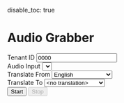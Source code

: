 disable_toc: true

<h1>Audio Grabber</h1>
<div class="form-group">
    <label for="tenant_id" class="control-label">Tenant ID</label>
    <input type="text" id="tenant_id" class="form-control" placeholder="Tenant ID" value="0000">
</div>

<div class="form-group">
    <label for="audioInputSelect" class="control-label">Audio Input</label>
    <select id="audioInputSelect" class="form-control"></select>
</div>

<div class="form-group">
    <label for="translate_from" class="control-label">Translate From</label>
    <select id="translate_from" class="form-control">
    <option value="af" >Afrikaans</option>
    <option value="sq" >Albanian</option>
    <option value="am" >Amharic</option>
    <option value="ar" >Arabic</option>
    <option value="hy" >Armenian</option>
    <option value="ast" >Asturian</option>
    <option value="az" >Azerbaijani</option>
    <option value="ba" >Bashkir</option>
    <option value="be" >Belarusian</option>
    <option value="bn" >Bengali</option>
    <option value="bs" >Bosnian</option>
    <option value="br" >Breton</option>
    <option value="bg" >Bulgarian</option>
    <option value="my" >Burmese</option>
    <option value="ca" >Catalan</option>
    <option value="ceb" >Cebuano</option>
    <option value="km" >Central Khmer</option>
    <option value="zh" >Chinese</option>
    <option value="hr" >Croatian</option>
    <option value="cs" >Czech</option>
    <option value="da" >Danish</option>
    <option value="nl" >Dutch</option>
    <option value="en" selected>English</option>
    <option value="et" >Estonian</option>
    <option value="fi" >Finnish</option>
    <option value="fr" >French</option>
    <option value="ff" >Fulah</option>
    <option value="gd" >Gaelic</option>
    <option value="gl" >Galician</option>
    <option value="lg" >Ganda</option>
    <option value="ka" >Georgian</option>
    <option value="de">German</option>
    <option value="el" >Greeek</option>
    <option value="gu" >Gujarati</option>
    <option value="ht" >Haitian</option>
    <option value="ha" >Hausa</option>
    <option value="he" >Hebrew</option>
    <option value="hi" >Hindi</option>
    <option value="hu" >Hungarian</option>
    <option value="is" >Icelandic</option>
    <option value="ig" >Igbo</option>
    <option value="ilo" >Iloko</option>
    <option value="id" >Indonesian</option>
    <option value="ga" >Irish</option>
    <option value="it" >Italian</option>
    <option value="ja" >Japanese</option>
    <option value="jv" >Javanese</option>
    <option value="kn" >Kannada</option>
    <option value="kk" >Kazakh</option>
    <option value="ko" >Korean</option>
    <option value="lo" >Lao</option>
    <option value="lv" >Latvian</option>
    <option value="ln" >Lingala</option>
    <option value="lt" >Lithuanian</option>
    <option value="lb" >Luxembourgish</option>
    <option value="mk" >Macedonian</option>
    <option value="mg" >Malagasy</option>
    <option value="ms" >Malay</option>
    <option value="ml" >Malayalam</option>
    <option value="mr" >Marathi</option>
    <option value="mn" >Mongolian</option>
    <option value="ne" >Nepali</option>
    <option value="ns" >Northern Sotho</option>
    <option value="no" >Norwegian</option>
    <option value="oc" >Occitan (post 1500)</option>
    <option value="or" >Oriya</option>
    <option value="pa" >Panjabi</option>
    <option value="fa" >Persian</option>
    <option value="pl" >Polish</option>
    <option value="pt" >Portuguese</option>
    <option value="ps" >Pushto</option>
    <option value="ro" >Romanian</option>
    <option value="ru" >Russian</option>
    <option value="sr" >Serbian</option>
    <option value="sd" >Sindhi</option>
    <option value="si" >Sinhala</option>
    <option value="sk" >Slovak</option>
    <option value="sl" >Slovenian</option>
    <option value="so" >Somali</option>
    <option value="es" >Spanish</option>
    <option value="su" >Sundanese</option>
    <option value="sw" >Swahili</option>
    <option value="ss" >Swati</option>
    <option value="sv" >Swedish</option>
    <option value="tl" >Tagalog</option>
    <option value="ta" >Tamil</option>
    <option value="th" >Thai</option>
    <option value="tn" >Tswana</option>
    <option value="tr" >Turkish</option>
    <option value="uk" >Ukrainian</option>
    <option value="ur" >Urdu</option>
    <option value="uz" >Uzbek</option>
    <option value="vi" >Vietnamese</option>
    <option value="cy" >Welsh</option>
    <option value="fy" >Western Frisian</option>
    <option value="wo" >Wolof</option>
    <option value="xh" >Xhosa</option>
    <option value="yi" >Yiddish</option>
    <option value="yo" >Yoruba</option>
    <option value="zu" >Zulu</option>
    </select>
</div>

<div class="form-group">
    <label for="translate_to" class="control-label">Translate To</label>
    <select id="translate_to" class="form-control">
    <option value="_" selected>&#60;no translation&#62;</option>
    <option value="af" >Afrikaans</option>
    <option value="sq" >Albanian</option>
    <option value="am" >Amharic</option>
    <option value="ar" >Arabic</option>
    <option value="hy" >Armenian</option>
    <option value="ast" >Asturian</option>
    <option value="az" >Azerbaijani</option>
    <option value="ba" >Bashkir</option>
    <option value="be" >Belarusian</option>
    <option value="bn" >Bengali</option>
    <option value="bs" >Bosnian</option>
    <option value="br" >Breton</option>
    <option value="bg" >Bulgarian</option>
    <option value="my" >Burmese</option>
    <option value="ca" >Catalan</option>
    <option value="ceb" >Cebuano</option>
    <option value="km" >Central Khmer</option>
    <option value="zh" >Chinese</option>
    <option value="hr" >Croatian</option>
    <option value="cs" >Czech</option>
    <option value="da" >Danish</option>
    <option value="nl" >Dutch</option>
    <option value="en" >English</option>
    <option value="et" >Estonian</option>
    <option value="fi" >Finnish</option>
    <option value="fr" >French</option>
    <option value="ff" >Fulah</option>
    <option value="gd" >Gaelic</option>
    <option value="gl" >Galician</option>
    <option value="lg" >Ganda</option>
    <option value="ka" >Georgian</option>
    <option value="de">German</option>
    <option value="el" >Greeek</option>
    <option value="gu" >Gujarati</option>
    <option value="ht" >Haitian</option>
    <option value="ha" >Hausa</option>
    <option value="he" >Hebrew</option>
    <option value="hi" >Hindi</option>
    <option value="hu" >Hungarian</option>
    <option value="is" >Icelandic</option>
    <option value="ig" >Igbo</option>
    <option value="ilo" >Iloko</option>
    <option value="id" >Indonesian</option>
    <option value="ga" >Irish</option>
    <option value="it" >Italian</option>
    <option value="ja" >Japanese</option>
    <option value="jv" >Javanese</option>
    <option value="kn" >Kannada</option>
    <option value="kk" >Kazakh</option>
    <option value="ko" >Korean</option>
    <option value="lo" >Lao</option>
    <option value="lv" >Latvian</option>
    <option value="ln" >Lingala</option>
    <option value="lt" >Lithuanian</option>
    <option value="lb" >Luxembourgish</option>
    <option value="mk" >Macedonian</option>
    <option value="mg" >Malagasy</option>
    <option value="ms" >Malay</option>
    <option value="ml" >Malayalam</option>
    <option value="mr" >Marathi</option>
    <option value="mn" >Mongolian</option>
    <option value="ne" >Nepali</option>
    <option value="ns" >Northern Sotho</option>
    <option value="no" >Norwegian</option>
    <option value="oc" >Occitan (post 1500)</option>
    <option value="or" >Oriya</option>
    <option value="pa" >Panjabi</option>
    <option value="fa" >Persian</option>
    <option value="pl" >Polish</option>
    <option value="pt" >Portuguese</option>
    <option value="ps" >Pushto</option>
    <option value="ro" >Romanian</option>
    <option value="ru" >Russian</option>
    <option value="sr" >Serbian</option>
    <option value="sd" >Sindhi</option>
    <option value="si" >Sinhala</option>
    <option value="sk" >Slovak</option>
    <option value="sl" >Slovenian</option>
    <option value="so" >Somali</option>
    <option value="es" >Spanish</option>
    <option value="su" >Sundanese</option>
    <option value="sw" >Swahili</option>
    <option value="ss" >Swati</option>
    <option value="sv" >Swedish</option>
    <option value="tl" >Tagalog</option>
    <option value="ta" >Tamil</option>
    <option value="th" >Thai</option>
    <option value="tn" >Tswana</option>
    <option value="tr" >Turkish</option>
    <option value="uk" >Ukrainian</option>
    <option value="ur" >Urdu</option>
    <option value="uz" >Uzbek</option>
    <option value="vi" >Vietnamese</option>
    <option value="cy" >Welsh</option>
    <option value="fy" >Western Frisian</option>
    <option value="wo" >Wolof</option>
    <option value="xh" >Xhosa</option>
    <option value="yi" >Yiddish</option>
    <option value="yo" >Yoruba</option>
    <option value="zu" >Zulu</option>
    </select>
</div>

<div class="form-group">
    <button id="startBtn" class="btn btn-success">Start</button>
    <button id="stopBtn" class="btn btn-danger" disabled>Stop</button>
</div>

<div class="form-group">
    <canvas id="spectrogram" class="form-control" style="width: 100%; height: 50px;"></canvas>
</div>
<div class="form-group">
    <canvas id="volumeMeter" class="form-control" style="width: 100%; height: 50px;"></canvas>
</div>

<div id="recording-message" class="alert alert-info" style="display: none;">
    Leave this window open to continue the recording.
</div>

<div id="popup-message" class="alert alert-warning" style="display: none;">
    Click <button id="popup-link" class="btn btn-primary">this link</button> to open a pop-up window that contains the transcript/translation.
</div>


<script>
    let audioContext;
    let mediaStream;
    let scriptProcessor;
    let buffer = [];
    let chunkId = Date.now().toString();
    let recording = false;
    let analyser;

    const RATE = 16000;
    const BUFFER_SIZE = 2 * 10 * RATE; // 10 seconds of audio
    const SILENCE_THRESHOLD = 300;

    const spectrogramCanvas = document.getElementById('spectrogram');
    const volumeMeterCanvas = document.getElementById('volumeMeter');
    const spectrogramCtx = spectrogramCanvas.getContext('2d');
    const volumeMeterCtx = volumeMeterCanvas.getContext('2d');

    document.getElementById('startBtn').addEventListener('click', startRecording);
    document.getElementById('stopBtn').addEventListener('click', stopRecording);

    // Get the list of audio input devices and populate the select element
    navigator.mediaDevices.enumerateDevices().then(devices => {
        const audioInputSelect = document.getElementById('audioInputSelect');
        const desktopOption = document.createElement('option');
        desktopOption.value = 'desktop';
        desktopOption.text = 'Desktop Audio';
        audioInputSelect.appendChild(desktopOption);

        devices.forEach(device => {
            if (device.kind === 'audioinput') {
                const option = document.createElement('option');
                option.value = device.deviceId;
                option.text = device.label || `Microphone ${audioInputSelect.length + 1}`;
                audioInputSelect.appendChild(option);
            }
        });
    });

    async function startRecording() {
        const selectedDeviceId = document.getElementById('audioInputSelect').value;
        const tenantId = document.getElementById('tenant_id').value;

        // Show the messages when recording starts
        document.getElementById('recording-message').style.display = 'block';
        document.getElementById('popup-message').style.display = 'block';

        // Add event listener to open the pop-up window        
        document.getElementById('popup-link').addEventListener('click', function(event) {
            event.preventDefault();
            const popupUrl = `/translator_susi_ai_iframe.html?tenant_id=${tenantId}`;
            window.open(popupUrl, 'TranscriptWindow', 'width=600,height=400');
        });

        if (selectedDeviceId === 'desktop') {
            try {
                const stream = await navigator.mediaDevices.getDisplayMedia({ video: true, audio: true });
                const audioTrack = stream.getAudioTracks()[0];
                const audioOnlyStream = new MediaStream([audioTrack]);
                startStream(audioOnlyStream);
            } catch (error) {
                console.error('Error accessing desktop audio', error);
            }
        } else {
            const constraints = {
                audio: {
                    deviceId: selectedDeviceId ? { exact: selectedDeviceId } : undefined,
                    sampleRate: RATE,
                },
            };

            navigator.mediaDevices.getUserMedia(constraints)
                .then(stream => {
                    startStream(stream);
                })
                .catch(error => console.error('Error accessing audio device', error));
        }
    }

    function startStream(stream) {
        audioContext = new (window.AudioContext || window.webkitAudioContext)({ sampleRate: RATE });
        mediaStream = stream;
        const mediaStreamSource = audioContext.createMediaStreamSource(stream);
        analyser = audioContext.createAnalyser();
        analyser.fftSize = 2048;
        scriptProcessor = audioContext.createScriptProcessor(4096, 1, 1);

        mediaStreamSource.connect(analyser);
        mediaStreamSource.connect(scriptProcessor);
        scriptProcessor.connect(audioContext.destination);
        scriptProcessor.onaudioprocess = processAudio;

        recording = true;
        document.getElementById('startBtn').disabled = true;
        document.getElementById('stopBtn').disabled = false;

        drawSpectrogram();
        drawVolumeMeter();
    }

    function stopRecording() {
        recording = false;
        mediaStream.getTracks().forEach(track => track.stop());
        scriptProcessor.disconnect();
        document.getElementById('startBtn').disabled = false;
        document.getElementById('stopBtn').disabled = true;
    }

    function processAudio(event) {
        const audioData = event.inputBuffer.getChannelData(0);
        if (isSilent(audioData)) {
            buffer = []; // Reset buffer
            chunkId = Date.now().toString(); // Get new chunk ID
        } else {
            buffer.push(...audioData);
        }

        if (buffer.length > 0) {
            sendChunk();
        }

        if (buffer.length >= BUFFER_SIZE) {
            buffer = []; // Reset buffer
            chunkId = Date.now().toString(); // Get new chunk ID
        }
    }

    function isSilent(data) {
        const maxVal = Math.max(...data);
        return maxVal < SILENCE_THRESHOLD / 32767; // Convert to 16-bit equivalent threshold
    }

    function getCookie(name) {
        let cookieValue = null;
        if (document.cookie && document.cookie !== '') {
            const cookies = document.cookie.split(';');
            for (let i = 0; i < cookies.length; i++) {
                const cookie = cookies[i].trim();
                if (cookie.substring(0, name.length + 1) === (name + '=')) {
                    cookieValue = decodeURIComponent(cookie.substring(name.length + 1));
                    break;
                }
            }
        }
        return cookieValue;
    }

    function sendChunk() {
        const int16Array = new Int16Array(buffer.map(n => n * 32767));
        const audioBuffer = new Blob([int16Array.buffer], { type: 'audio/wav' });
        const reader = new FileReader();
        reader.readAsDataURL(audioBuffer);
        reader.onloadend = () => {
            const base64data = reader.result.split(',')[1];
            const data = {
                tenant_id: document.getElementById('tenant_id').value,
                translate_from: document.getElementById('translate_from').value,
                translate_to: document.getElementById('translate_to').value,
                chunk_id: chunkId,
                audio_b64: base64data
            };

            // construct the URL from the host and port
            const transcribeurl = `/api/transcribe`;
            const csrftoken = getCookie('csrftoken');
            fetch(transcribeurl, {
                method: 'POST',
                headers: { 'X-CSRFToken': csrftoken, 'Content-Type': 'application/json' },
                body: JSON.stringify(data)
            })
                .then(response => {
                    if (response.ok) {
                        console.log(`Sent chunk ${chunkId} with ${buffer.length} samples`);
                    } else {
                        console.error(`Error sending chunk: ${response.status}:${response.statusText}`);
                    }
                })
                .catch(error => console.error('Error sending chunk:', error));
        };
    }

    function getColor(value) {
        const percent = value / 255;
        const red = Math.floor(Math.max(0, 255 * (percent - 0.5) * 2));
        const green = Math.floor(Math.max(0, 255 * (0.5 - Math.abs(percent - 0.5)) * 2));
        const blue = Math.floor(Math.max(0, 255 * (0.5 - percent) * 2));
        return `rgb(${red}, ${green}, ${blue})`;
    }

    function drawSpectrogram() {
        if (!recording) return;

        const freqData = new Uint8Array(analyser.frequencyBinCount);
        analyser.getByteFrequencyData(freqData);

        const width = spectrogramCanvas.width;
        const height = spectrogramCanvas.height;

        // Shift existing image to the left
        const imageData = spectrogramCtx.getImageData(1, 0, width - 1, height);
        spectrogramCtx.putImageData(imageData, 0, 0);

        // Draw new frequency data on the right
        for (let i = 0; i < height; i++) {
            const value = freqData[i];
            spectrogramCtx.fillStyle = getColor(value);
            spectrogramCtx.fillRect(width - 1, height - i, 1, 1);
        }

        requestAnimationFrame(drawSpectrogram);
    }

    function drawVolumeMeter() {
        if (!recording) return;

        const timeData = new Uint8Array(analyser.fftSize);
        analyser.getByteTimeDomainData(timeData);

        const width = volumeMeterCanvas.width;
        const height = volumeMeterCanvas.height;

        // Shift existing image to the left
        const imageData = volumeMeterCtx.getImageData(1, 0, width - 1, height);
        volumeMeterCtx.putImageData(imageData, 0, 0);

        // Calculate volume
        const volume = Math.sqrt(timeData.reduce((sum, value) => sum + Math.pow(value - 128, 2), 0) / timeData.length);
        const volumeHeight = (volume / 32) * height;

        // Clear the volume on the right with blue color
        volumeMeterCtx.fillStyle = 'grey';
        volumeMeterCtx.fillRect(width - 1, 0, 1, height);

        // Draw new volume level on the right
        volumeMeterCtx.fillStyle = 'black';
        volumeMeterCtx.fillRect(width - 1, height - volumeHeight, 1, volumeHeight);

        requestAnimationFrame(drawVolumeMeter);
    }

    function adjustCanvasSize() {
        const spectrogramCanvas = document.getElementById('spectrogram');
        const volumeMeterCanvas = document.getElementById('volumeMeter');
    
        const containerWidth = document.querySelector('.form-group').offsetWidth;
    
        spectrogramCanvas.width = containerWidth;
        volumeMeterCanvas.width = containerWidth;
    }

    window.addEventListener('resize', adjustCanvasSize);
    window.addEventListener('load', adjustCanvasSize);

</script>